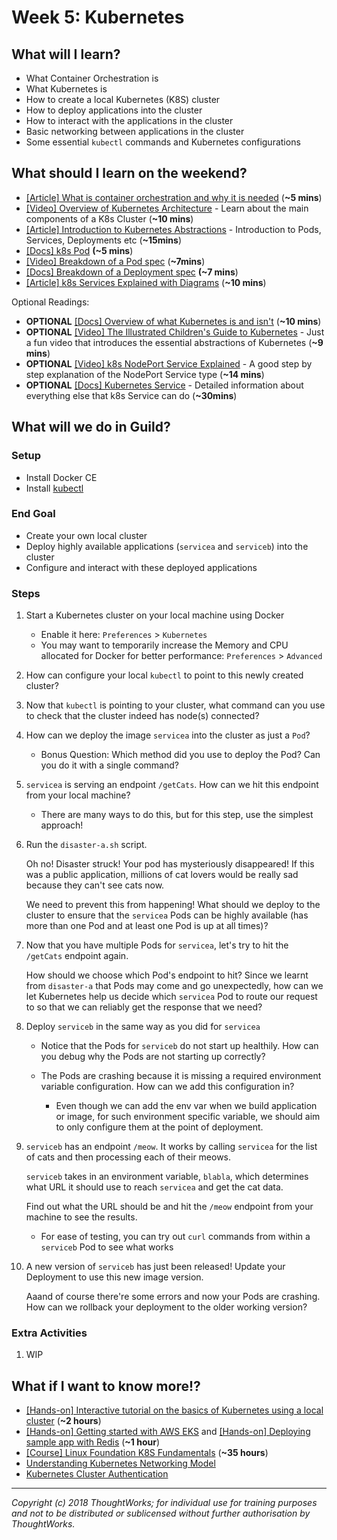 # Week 5: Kubernetes

## What will I learn?
- What Container Orchestration is
- What Kubernetes is
- How to create a local Kubernetes (K8S) cluster
- How to deploy applications into the cluster
- How to interact with the applications in the cluster
- Basic networking between applications in the cluster
- Some essential `kubectl` commands and Kubernetes configurations

## What should I learn on the weekend?

  - [[Article] What is container orchestration and why it is needed](https://opensource.com/life/16/9/containing-container-chaos-kubernetes) (**~5 mins**)
  - [[Video] Overview of Kubernetes Architecture](https://www.youtube.com/watch?v=8C_SCDbUJTg) - Learn about the main components of a K8s Cluster (**~10 mins**)
  - [[Article] Introduction to Kubernetes Abstractions](https://rtfm.co.ua/en/kubernetes-part-1-architecture-and-main-components-overview/) - Introduction to Pods, Services, Deployments etc (**~15mins**)
  - [[Docs] k8s Pod](https://kubernetes.io/docs/concepts/workloads/pods/pod-overview) **(~5 mins**)
  - [[Video] Breakdown of a Pod spec](https://www.youtube.com/watch?v=T6E2yzlEX0Q&t=82s) (**~7mins**)
  - [[Docs] Breakdown of a Deployment spec](https://devopscube.com/kubernetes-deployment-tutorial/) **(~7 mins**)
  - [[Article] k8s Services Explained with Diagrams](https://medium.com/swlh/kubernetes-services-simply-visually-explained-2d84e58d70e5) (**~10 mins**)

  Optional Readings:
  - **OPTIONAL** [[Docs] Overview of what Kubernetes is and isn't](https://kubernetes.io/docs/concepts/overview/what-is-kubernetes/) (**~10 mins**)
  - **OPTIONAL** [[Video] The Illustrated Children's Guide to Kubernetes](https://www.youtube.com/watch?v=4ht22ReBjno) - Just a fun video that introduces the essential abstractions of Kubernetes (**~9 mins**)
  - **OPTIONAL** [[Video] k8s NodePort Service Explained](https://www.youtube.com/watch?v=5lzUpDtmWgM) - A good step by step explanation of the NodePort Service type (**~14 mins**) 
  - **OPTIONAL** [[Docs] Kubernetes Service](https://kubernetes.io/docs/concepts/services-networking/service/) - Detailed information about everything else that k8s Service can do (**~30mins**)
  

## What will we do in Guild?

### Setup
- Install Docker CE
- Install [kubectl](https://kubernetes.io/docs/tasks/tools/install-kubectl/)

### End Goal
- Create your own local cluster
- Deploy highly available applications (`servicea` and `serviceb`) into the cluster
- Configure and interact with these deployed applications

### Steps

1. Start a Kubernetes cluster on your local machine using Docker
   - Enable it here: `Preferences` > `Kubernetes` 
   - You may want to temporarily increase the Memory and CPU allocated for Docker for better performance: `Preferences` > `Advanced`

2. How can configure your local `kubectl` to point to this newly created cluster?
   
3. Now that `kubectl` is pointing to your cluster, what command can you use to check that the cluster indeed has node(s) connected?
   
4. How can we deploy the image `servicea` into the cluster as just a `Pod`?
     - Bonus Question: Which method did you use to deploy the Pod? Can you do it with a single command?

5. `servicea` is serving an endpoint `/getCats`. How can we hit this endpoint from your local machine?
   - There are many ways to do this, but for this step, use the simplest approach!

6. Run the `disaster-a.sh` script.
   
   Oh no! Disaster struck! Your pod has mysteriously disappeared! If this was a public application, millions of cat lovers would be really sad because they can't see cats now.
   
   We need to prevent this from happening! What should we deploy to the cluster to ensure that the `servicea` Pods can be highly available (has more than one Pod and at least one Pod is up at all times)?

7. Now that you have multiple Pods for `servicea`, let's try to hit the `/getCats` endpoint again. 

   How should we choose which Pod's endpoint to hit? Since we learnt from `disaster-a` that Pods may come and go unexpectedly, how can we let Kubernetes help us decide which `servicea` Pod to route our request to so that we can reliably get the response that we need?

8. Deploy `serviceb` in the same way as you did for `servicea` 
   
    - Notice that the Pods for `serviceb` do not start up healthily. How can you debug why the Pods are not starting up correctly?
    
    - The Pods are crashing because it is missing a required environment variable configuration. How can we add this configuration in?
      - Even though we can add the env var when we build application or image, for such environment specific variable, we should aim to only configure them at the point of deployment.

9. `serviceb` has an endpoint `/meow`. It works by calling `servicea` for the list of cats and then processing each of their meows. 
    
    `serviceb` takes in an environment variable, `blabla`, which determines what URL it should use to reach `servicea` and get the cat data.

    Find out what the URL should be and hit the `/meow` endpoint from your machine to see the results.
      - For ease of testing, you can try out `curl` commands from within a `serviceb` Pod to see what works

10. A new version of `serviceb` has just been released! Update your Deployment to use this new image version.
    
    Aaand of course there're some errors and now your Pods are crashing. How can we rollback your deployment to the older working version?

### Extra Activities

1. WIP

## What if I want to know more!?
  - [[Hands-on] Interactive tutorial on the basics of Kubernetes using a local cluster](https://kubernetes.io/docs/tutorials/kubernetes-basics/) (**~2 hours**)
  - [[Hands-on] Getting started with AWS EKS](https://docs.aws.amazon.com/eks/latest/userguide/getting-started-eksctl.html) and [[Hands-on] Deploying sample app with Redis](https://docs.aws.amazon.com/eks/latest/userguide/eks-guestbook.html) (**~1 hour**)
  - [[Course] Linux Foundation K8S Fundamentals](https://training.linuxfoundation.org/training/kubernetes-fundamentals/) (**~35 hours**)
  - [Understanding Kubernetes Networking Model](https://sookocheff.com/post/kubernetes/understanding-kubernetes-networking-model/)
  - [Kubernetes Cluster Authentication](https://kubernetes.io/docs/reference/access-authn-authz/authentication/)


---

*Copyright (c) 2018 ThoughtWorks; for individual use for training purposes and not to be distributed or sublicensed without further authorisation by ThoughtWorks.*
